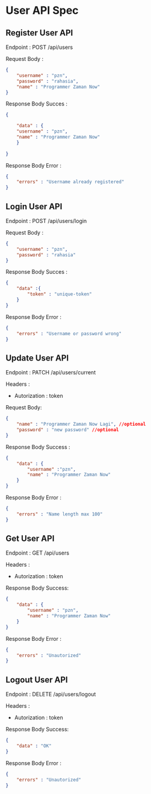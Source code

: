 # User API Spec

## Register User API

Endpoint : POST /api/users

Request Body :

```json
{
    "username" : "pzn",
    "password" : "rahasia",
    "name" : "Programmer Zaman Now"
}
```

Response Body Succes :
```json
{

    "data" : {
    "username" : "pzn",
    "name" : "Programmer Zaman Now"
    }
    
}
```

Response Body Error :

```json
{
    "errors" : "Username already registered"
}
```

## Login User API

Endpoint : POST /api/users/login

Request Body :

```json
{
    "username" : "pzn",
    "password" : "rahasia"
}
```

Response Body Succes :

```json
{
    "data" :{
        "token" : "unique-token"
    }
}
```
Response Body Error :

```json
{
    "errors" : "Username or password wrong"
}
```

## Update User API

Endpoint : PATCH /api/users/current

Headers : 
- Autorization : token

Request Body:

```json
{
    "name" : "Programmer Zaman Now Lagi", //optional
    "password" : "new password" //optional
}
```

Response Body Success :

```json
{
    "data" : {
        "username" :"pzn",
        "name" : "Programmer Zaman Now"
    }
}
```
Response Body Error :

```json
{
    "errors" : "Name length max 100"
}
```

## Get User API

Endpoint : GET /api/users

Headers :
- Autorization : token

Response Body Success:
```json
{
    "data" : {
        "username" : "pzn",
        "name" : "Programmer Zaman Now"
    }
}
```

Response Body Error :

```json
{
    "errors" : "Unautorized"
}
```

## Logout User API

Endpoint : DELETE /api/users/logout

Headers :
- Autorization : token

Response Body Success:

```json
{
    "data" : "OK"
}
```

Response Body Error :

```json
{
    "errors" : "Unautorized"
}
```